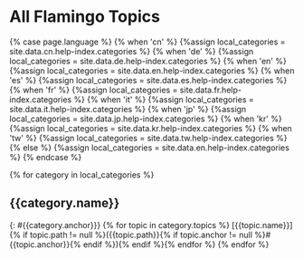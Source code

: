 ---
---

# All Flamingo Topics

<!-- Do not edit the below section. The source for the Help index can be found in the _data folder in the help_index.yaml file -->
{% case page.language %}
  {% when 'cn' %}
    {%assign local_categories = site.data.cn.help-index.categories %}
  {% when 'de' %}
    {%assign local_categories = site.data.de.help-index.categories %}
  {% when 'en' %}
    {%assign local_categories = site.data.en.help-index.categories %}
  {% when 'es' %}
    {%assign local_categories = site.data.es.help-index.categories %}
  {% when 'fr' %}
    {%assign local_categories = site.data.fr.help-index.categories %}
  {% when 'it' %}
    {%assign local_categories = site.data.it.help-index.categories %}
  {% when 'jp' %}
    {%assign local_categories = site.data.jp.help-index.categories %}
  {% when 'kr' %}
    {%assign local_categories = site.data.kr.help-index.categories %}
  {% when 'tw' %}
    {%assign local_categories = site.data.tw.help-index.categories %}
  {% else %}
    {%assign local_categories = site.data.en.help-index.categories %}
{% endcase %}

{% for category in local_categories %}
## {{category.name}}
{: #{{category.anchor}}}
{% for topic in category.topics %}
[{{topic.name}}]{% if topic.path != null %}({{topic.path}}{% if topic.anchor != null %}#{{topic.anchor}}{% endif %}){% endif %}{% endfor %}
{% endfor %}


<!-- Do not edit this section above. The source for the Help index can be found in the _data folder in the help_index.yaml file-->